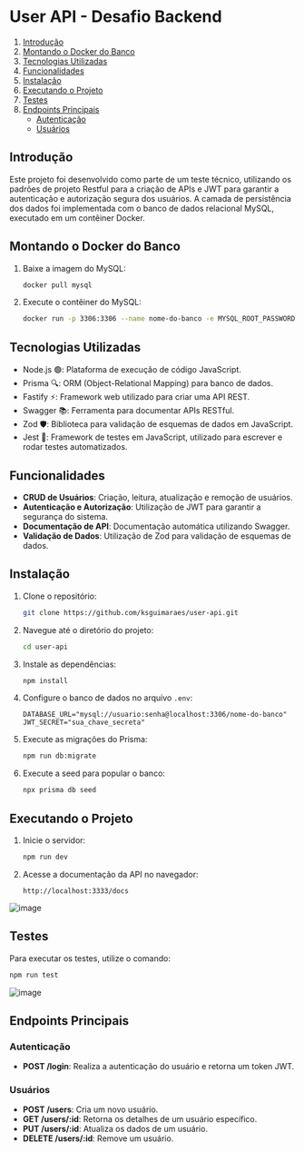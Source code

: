 # User API - Desafio Backend


1. [Introdução](#introdução)
2. [Montando o Docker do Banco](#montando-o-docker-do-banco)
3. [Tecnologias Utilizadas](#tecnologias-utilizadas)
4. [Funcionalidades](#funcionalidades)
5. [Instalação](#instalação)
6. [Executando o Projeto](#executando-o-projeto)
7. [Testes](#testes)
8. [Endpoints Principais](#endpoints-principais)
   - [Autenticação](#autenticação)
   - [Usuários](#usuários)

## Introdução

Este projeto foi desenvolvido como parte de um teste técnico, utilizando os padrões de projeto Restful para a criação de APIs e JWT para garantir a autenticação e autorização segura dos usuários. A camada de persistência dos dados foi implementada com o banco de dados relacional MySQL, executado em um contêiner Docker.

## Montando o Docker do Banco

1. Baixe a imagem do MySQL:
   ```sh
   docker pull mysql
   ```

2. Execute o contêiner do MySQL:
   ```sh
   docker run -p 3306:3306 --name nome-do-banco -e MYSQL_ROOT_PASSWORD=senhaRoot -d mysql
   ```

## Tecnologias Utilizadas

- Node.js 🟢: Plataforma de execução de código JavaScript.
- Prisma 🔍: ORM (Object-Relational Mapping) para banco de dados.
- Fastify ⚡: Framework web utilizado para criar uma API REST.
- Swagger 📚: Ferramenta para documentar APIs RESTful.
- Zod 🛡️: Biblioteca para validação de esquemas de dados em JavaScript.
- Jest 🧪: Framework de testes em JavaScript, utilizado para escrever e rodar testes automatizados.

## Funcionalidades

- **CRUD de Usuários**: Criação, leitura, atualização e remoção de usuários.
- **Autenticação e Autorização**: Utilização de JWT para garantir a segurança do sistema.
- **Documentação de API**: Documentação automática utilizando Swagger.
- **Validação de Dados**: Utilização de Zod para validação de esquemas de dados.

## Instalação

1. Clone o repositório:
   ```sh
   git clone https://github.com/ksguimaraes/user-api.git
   ```
2. Navegue até o diretório do projeto:
   ```sh
   cd user-api
   ```
3. Instale as dependências:
   ```sh
   npm install
   ```
4. Configure o banco de dados no arquivo `.env`:
   ```env
   DATABASE_URL="mysql://usuario:senha@localhost:3306/nome-do-banco"
   JWT_SECRET="sua_chave_secreta"
   ```
5. Execute as migrações do Prisma:
   ```sh
   npm run db:migrate
   ```
6. Execute a seed para popular o banco:
   ```sh
   npx prisma db seed
   ```

## Executando o Projeto

1. Inicie o servidor:
   ```sh
   npm run dev
   ```
2. Acesse a documentação da API no navegador:
   ```
   http://localhost:3333/docs
   ```

![image](https://github.com/ksguimaraes/user-api/assets/39937365/05f5e3b3-b6d1-4334-b9a4-ff40f9040547)

## Testes

Para executar os testes, utilize o comando:

```sh
npm run test
```
![image](https://github.com/ksguimaraes/user-api/assets/39937365/3f9ea556-c507-486c-b673-c08514c5b8f9)

## Endpoints Principais

### Autenticação

- **POST /login**: Realiza a autenticação do usuário e retorna um token JWT.

### Usuários

- **POST /users**: Cria um novo usuário.
- **GET /users/:id**: Retorna os detalhes de um usuário específico.
- **PUT /users/:id**: Atualiza os dados de um usuário.
- **DELETE /users/:id**: Remove um usuário.
